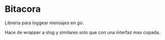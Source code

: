 # Bitacora

Libreria para loggear mensajes en go.

Hace de wrapper a slog y similares solo que con una interfaz mas copada.
